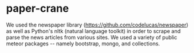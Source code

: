 paper-crane
===========
We used the newspaper library (https://github.com/codelucas/newspaper) as well as Python's nltk (natural language toolkit) in order to scrape and parse the news articles from various sites. We used a variety of public meteor packages -- namely bootstrap, mongo, and collections. 